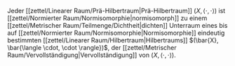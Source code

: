 Jeder [[zettel/Linearer Raum/Prä-Hilbertraum|Prä-Hilbertraum]] $(X, \langle \cdot, \cdot \rangle)$ ist [[zettel/Normierter Raum/Normisomorphie|normisomorph]] zu einem [[zettel/Metrischer Raum/Teilmenge/Dichtheit|dichten]] Unterraum eines bis auf [[zettel/Normierter Raum/Normisomorphie|Normisomorphie]] eindeutig bestimmten [[zettel/Linearer Raum/Hilbertraum|Hilbertraums]] $(\bar{X}, \bar{\langle \cdot, \cdot \rangle})$, der [[zettel/Metrischer Raum/Vervollständigung|Vervollständigung]] von $(X, \langle \cdot, \cdot \rangle)$.